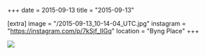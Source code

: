 +++
date = 2015-09-13
title = "2015-09-13"

[extra]
image = "/2015-09-13_10-14-04_UTC.jpg"
instagram = "https://instagram.com/p/7kSjf_IIGq"
location = "Byng Place"
+++

<img src="/2015-09-13_10-14-04_UTC.jpg" />
